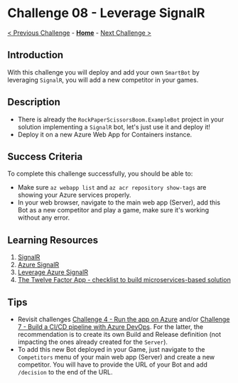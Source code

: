 # Challenge 08 - Leverage SignalR

[< Previous Challenge](./Challenge-07.md) - **[Home](../README.md)** - [Next Challenge >](./Challenge-09.md)

## Introduction

With this challenge you will deploy and add your own `SmartBot` by leveraging `SignalR`, you will add a new competitor in your games.

## Description

- There is already the `RockPaperScissorsBoom.ExampleBot` project in your solution implementing a `SignalR` bot, let's just use it and deploy it!
- Deploy it on a new Azure Web App for Containers instance.

## Success Criteria

To complete this challenge successfully, you should be able to:

- Make sure `az webapp list` and `az acr repository show-tags` are showing your Azure services properly.
- In your web browser, navigate to the main web app (Server), add this Bot as a new competitor and play a game, make sure it's working without any error.

## Learning Resources

1. [SignalR](https://www.asp.net/signalr)
1. [Azure SignalR](https://azure.microsoft.com/en-us/services/signalr-service/)
1. [Leverage Azure SignalR](https://docs.microsoft.com/en-us/azure/azure-signalr/signalr-quickstart-dotnet-core)
1. [The Twelve Factor App - checklist to build microservices-based solution](https://12factor.net/)

## Tips

- Revisit challenges [Challenge 4 - Run the app on Azure](RunOnAzure.md) and/or [Challenge 7 - Build a CI/CD pipeline with Azure DevOps](BuildCICDPipelineWithAzureDevOps.md). For the latter, the recommendation is to create its own Build and Release definition (not impacting the ones already created for the `Server`).
- To add this new Bot deployed in your Game, just navigate to the `Competitors` menu of your main web app (Server) and create a new competitor. You will have to provide the URL of your Bot and add `/decision` to the end of the URL.
